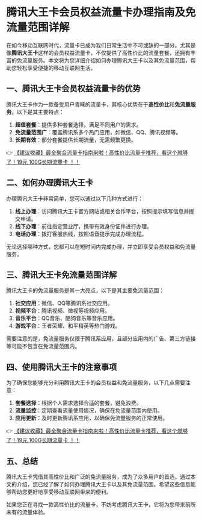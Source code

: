 # 腾讯大王卡会员权益流量卡办理指南及免流量范围详解

在如今移动互联网时代，流量卡已成为我们日常生活中不可或缺的一部分。尤其是像**腾讯大王卡**这样的会员权益流量卡，不仅提供了高性价比的流量套餐，还拥有丰富的免流量服务。本文将为您详细介绍如何办理腾讯大王卡以及其免流量范围，帮助您轻松享受便捷的移动互联网生活。

## 一、腾讯大王卡会员权益流量卡的优势

腾讯大王卡作为一款备受用户青睐的流量卡，其核心优势在于**高性价比**和**免流量服务**。以下是其主要特点：

1. **超值套餐**：提供多种套餐选择，满足不同用户的需求。
2. **免流量范围广**：覆盖腾讯系多个热门应用，如微信、QQ、腾讯视频等。
3. **长期有效**：部分套餐提供长期流量，无需频繁更换。

👉 [【建议收藏】最全聚合流量卡指南来啦！高性价比流量卡推荐，看这个就够了！19元 100G长期流量卡 ！！](https://bit.ly/Liuliangka)

## 二、如何办理腾讯大王卡

办理腾讯大王卡非常简单，您可以通过以下几种方式进行：

1. **线上办理**：访问腾讯大王卡官方网站或相关合作平台，按照提示填写信息并提交申请。
2. **线下办理**：前往指定营业厅，携带有效身份证件进行办理。
3. **电话办理**：拨打客服热线，按照语音提示完成办理流程。

无论选择哪种方式，您都可以在短时间内完成办理，并立即享受会员权益和免流量服务。

## 三、腾讯大王卡免流量范围详解

腾讯大王卡的免流量服务是其一大亮点，以下是其主要免流量范围：

1. **社交应用**：微信、QQ等腾讯系社交应用。
2. **视频平台**：腾讯视频、微视等视频应用。
3. **音乐平台**：QQ音乐、酷狗音乐等音乐应用。
4. **游戏平台**：王者荣耀、和平精英等热门游戏。

需要注意的是，免流量服务仅限于腾讯系应用，且部分应用内的广告、第三方链接等可能不包含在免流量范围内。

## 四、使用腾讯大王卡的注意事项

为了确保您能够充分利用腾讯大王卡的会员权益和免流量服务，以下几点需要注意：

1. **套餐选择**：根据个人需求选择合适的套餐，避免浪费。
2. **流量监控**：定期查看流量使用情况，确保在免流量范围内使用。
3. **应用更新**：及时更新腾讯系应用，以确保免流量服务的正常使用。

👉 [【建议收藏】最全聚合流量卡指南来啦！高性价比流量卡推荐，看这个就够了！19元 100G长期流量卡 ！！](https://bit.ly/Liuliangka)

## 五、总结

腾讯大王卡凭借其高性价比和广泛的免流量服务，成为了众多用户的首选。通过本文的介绍，您已经了解了如何办理腾讯大王卡以及其免流量范围。希望这些信息能够帮助您更好地享受移动互联网带来的便利。

如果您正在寻找一款高性价比的流量卡，不妨考虑腾讯大王卡，它将为您带来前所未有的流量体验。